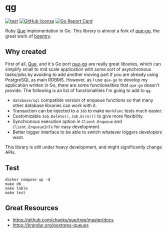 # qg

[![test](https://github.com/kanmu/qg/actions/workflows/test.yml/badge.svg)](https://github.com/kanmu/qg/actions/workflows/test.yml)
[![GitHub license](https://img.shields.io/badge/license-MIT-blue.svg)](https://raw.githubusercontent.com/achiku/qg/master/LICENSE)
[![Go Report Card](https://goreportcard.com/badge/github.com/kanmu/qg)](https://goreportcard.com/report/github.com/kanmu/qg)

Ruby [Que](https://github.com/chanks/que) implementation in Go. This library is almost a fork of [que-go](https://github.com/bgentry/que-go), the great work of [bgentry](https://github.com/bgentry).


## Why created

First of all, [Que](https://github.com/chanks/que), and it's Go port [que-go](https://github.com/bgentry/que-go) are really great libraries, which can simplify small to mid scale application with some sort of asynchronous tasks/jobs by avoiding to add another moving part if you are already using PostgreSQL as main RDBMS. However, as I use `que-go` to develop my application written in Go, there are some functionalities that `que-go` doesn't provide. The following is an list of functionalities I'm going to add to `qg`.

- `database/sql` compatible version of enqueue functions so that many other database libraries can work with it.
- Transaction can be injected to a `Job` to make `WorkFunc` tests much easier.
- Customizable `Job.Delete()`, `Job.Error()` to give more flexibility.
- Synchronous execution option in `Client.Enqueue` and `Client.EnqueueInTx` for easy development.
- Better logger interface to be able to switch whatever loggers developers want.

This library is still under heavy development, and might significantly change APIs.

## Test

```
docker compose up -d
make db
make table
make test
```

## Great Resources

- https://github.com/chanks/que/tree/master/docs
- https://brandur.org/postgres-queues
